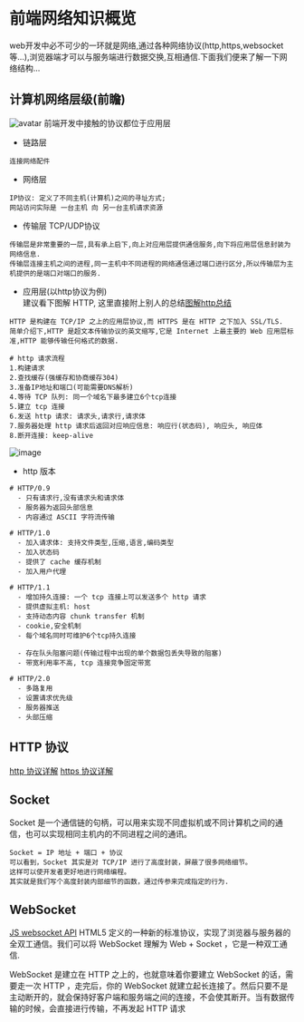 # 前端网络知识概览
web开发中必不可少的一环就是网络,通过各种网络协议(http,https,websocket等...),浏览器端才可以与服务端进行数据交换,互相通信.下面我们便来了解一下网络结构...
## 计算机网络层级(前瞻)
![avatar](https://github.com/appleguardu/Knowledge-Lib/master/images/net.png)
前端开发中接触的协议都位于应用层
- 链路层
```
连接网络配件
```
- 网络层
```
IP协议: 定义了不同主机(计算机)之间的寻址方式;
网站访问实际是 一台主机 向 另一台主机请求资源
```
- 传输层 TCP/UDP协议
```
传输层是非常重要的一层,具有承上启下,向上对应用层提供通信服务,向下将应用层信息封装为网络信息.
传输层连接主机之间的进程,同一主机中不同进程的网络通信通过端口进行区分,所以传输层为主机提供的是端口对端口的服务.
```
- 应用层(以http协议为例)  
建议看下图解 HTTP, 这里直接附上别人的总结[图解http总结](https://juejin.im/post/5b32f82a518825749e4a218b#heading-0)
```
HTTP 是构建在 TCP/IP 之上的应用层协议,而 HTTPS 是在 HTTP 之下加入 SSL/TLS.
简单介绍下,HTTP 是超文本传输协议的英文缩写,它是 Internet 上最主要的 Web 应用层标准,HTTP 能够传输任何格式的数据.

# http 请求流程
1.构建请求
2.查找缓存(强缓存和协商缓存304)
3.准备IP地址和端口(可能需要DNS解析)
4.等待 TCP 队列: 同一个域名下最多建立6个tcp连接
5.建立 tcp 连接
6.发送 http 请求: 请求头,请求行,请求体
7.服务器处理 http 请求后返回对应响应信息: 响应行(状态码), 响应头, 响应体
8.断开连接: keep-alive
```
![image](https://github.com/appleguardu/Knowledge-Lib/master/images/http_request.png)

- http 版本
```
# HTTP/0.9
  - 只有请求行,没有请求头和请求体
  - 服务器为返回头部信息
  - 内容通过 ASCII 字符流传输

# HTTP/1.0
  - 加入请求体: 支持文件类型,压缩,语言,编码类型
  - 加入状态码
  - 提供了 cache 缓存机制
  - 加入用户代理

# HTTP/1.1
  - 增加持久连接: 一个 tcp 连接上可以发送多个 http 请求
  - 提供虚拟主机: host
  - 支持动态内容 chunk transfer 机制
  - cookie,安全机制
  - 每个域名同时可维护6个tcp持久连接

  - 存在队头阻塞问题(传输过程中出现的单个数据包丢失导致的阻塞) 
  - 带宽利用率不高, tcp 连接竞争固定带宽

# HTTP/2.0
  - 多路复用
  - 设置请求优先级
  - 服务器推送
  - 头部压缩
```
##  HTTP 协议
[http 协议详解](https://developer.mozilla.org/zh-CN/docs/Web/HTTP)
[https 协议详解](https://segmentfault.com/a/1190000011675421)
## Socket
Socket 是一个通信链的句柄，可以用来实现不同虚拟机或不同计算机之间的通信，也可以实现相同主机内的不同进程之间的通讯。
```
Socket = IP 地址 + 端口 + 协议
可以看到，Socket 其实是对 TCP/IP 进行了高度封装，屏蔽了很多网络细节。
这样可以使开发者更好地进行网络编程。
其实就是我们写个高度封装内部细节的函数，通过传参来完成指定的行为.
```
## WebSocket
[JS websocket API](https://developer.mozilla.org/zh-CN/docs/Web/API/WebSocket)
HTML5 定义的一种新的标准协议，实现了浏览器与服务器的全双工通信。我们可以将 WebSocket 理解为 Web + Socket ，它是一种双工通信.

WebSocket 是建立在 HTTP 之上的，也就意味着你要建立 WebSocket 的话，需要走一次 HTTP ，走完后，你的 WebSocket 就建立起长连接了。然后只要不是主动断开的，就会保持好客户端和服务端之间的连接，不会使其断开。当有数据传输的时候，会直接进行传输，不再发起 HTTP 请求


